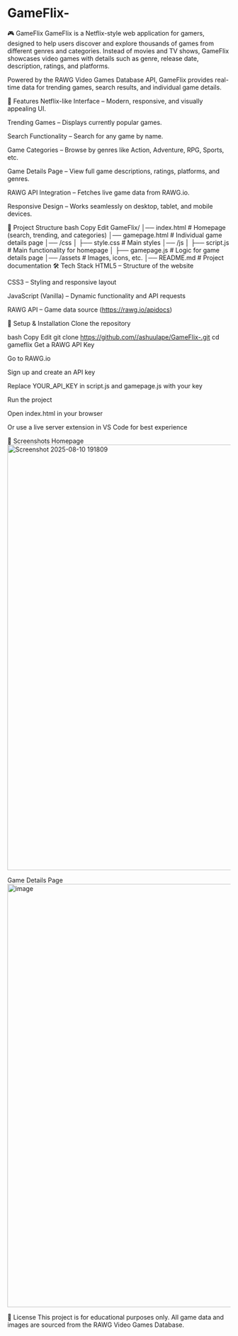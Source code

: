 # GameFlix-
🎮 GameFlix
GameFlix is a Netflix-style web application for gamers, designed to help users discover and explore thousands of games from different genres and categories. Instead of movies and TV shows, GameFlix showcases video games with details such as genre, release date, description, ratings, and platforms.

Powered by the RAWG Video Games Database API, GameFlix provides real-time data for trending games, search results, and individual game details.

🚀 Features
Netflix-like Interface – Modern, responsive, and visually appealing UI.

Trending Games – Displays currently popular games.

Search Functionality – Search for any game by name.

Game Categories – Browse by genres like Action, Adventure, RPG, Sports, etc.

Game Details Page – View full game descriptions, ratings, platforms, and genres.

RAWG API Integration – Fetches live game data from RAWG.io.

Responsive Design – Works seamlessly on desktop, tablet, and mobile devices.

📂 Project Structure
bash
Copy
Edit
GameFlix/
│── index.html          # Homepage (search, trending, and categories)
│── gamepage.html       # Individual game details page
│── /css
│   ├── style.css       # Main styles
│── /js
│   ├── script.js       # Main functionality for homepage
│   ├── gamepage.js     # Logic for game details page
│── /assets             # Images, icons, etc.
│── README.md           # Project documentation
🛠️ Tech Stack
HTML5 – Structure of the website

CSS3 – Styling and responsive layout

JavaScript (Vanilla) – Dynamic functionality and API requests

RAWG API – Game data source (https://rawg.io/apidocs)

🔑 Setup & Installation
Clone the repository

bash
Copy
Edit
git clone https://github.com//ashuulape/GameFlix-.git
cd gameflix
Get a RAWG API Key

Go to RAWG.io

Sign up and create an API key

Replace YOUR_API_KEY in script.js and gamepage.js with your key

Run the project

Open index.html in your browser

Or use a live server extension in VS Code for best experience

📸 Screenshots
Homepage
<img width="1439" height="959" alt="Screenshot 2025-08-10 191809" src="https://github.com/user-attachments/assets/493b2e35-f6dd-4346-be5b-cd89f3a3c689" />


Game Details Page
<img width="1439" height="954" alt="image" src="https://github.com/user-attachments/assets/99b9dda2-be8a-4f07-a4c2-2350a9686102" />


📜 License
This project is for educational purposes only.
All game data and images are sourced from the RAWG Video Games Database.
